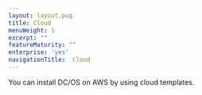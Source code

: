 ```yaml
---
layout: layout.pug
title: Cloud
menuWeight: 1
excerpt: ""
featureMaturity: ""
enterprise: 'yes'
navigationTitle:  Cloud
---
```






You can install DC/OS on AWS by using cloud templates. 
